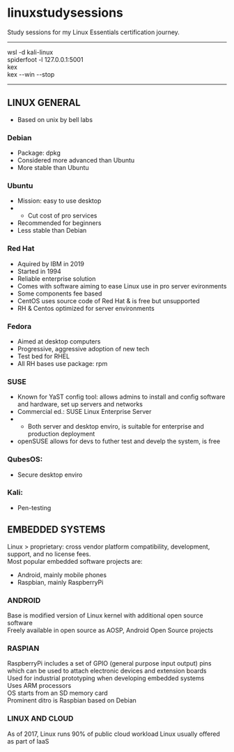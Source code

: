 # linuxstudysessions
Study sessions for my Linux Essentials certification journey.

---

wsl -d kali-linux  
spiderfoot -l 127.0.0.1:5001  
kex  
kex --win --stop

---

## LINUX GENERAL  
+ Based on unix by bell labs

### Debian  
+ Package: dpkg  
+ Considered more advanced than Ubuntu  
+ More stable than Ubuntu  

### Ubuntu  
+ Mission: easy to use desktop  
+ + Cut cost of pro services  
+ Recommended for beginners  
+ Less stable than Debian  

### Red Hat  
+ Aquired by IBM in 2019  
+ Started in 1994  
+ Reliable enterprise solution  
+ Comes with software aiming to ease Linux use in pro server evironments  
+ Some components fee based  
+ CentOS uses source code of Red Hat & is free but unsupported  
+ RH & Centos optimized for server environments  

### Fedora  
+ Aimed at desktop computers  
+ Progressive, aggressive adoption of new tech  
+ Test bed for RHEL  
+ All RH bases use package: rpm  

### SUSE
+ Known for YaST config tool: allows admins to install and config software and hardware, set up servers and networks
+ Commercial ed.: SUSE Linux Enterprise Server 
+ + Both server and desktop enviro, is suitable for enterprise and production deployment 
+ openSUSE allows for devs to futher test and develp the system, is free

### QubesOS:  
+ Secure desktop enviro

### Kali:  
+ Pen-testing 

## EMBEDDED SYSTEMS  

Linux > proprietary: cross vendor platform compatibility, development, support, and no license fees.  
Most popular embedded software projects are:  
+ Android, mainly mobile phones
+ Raspbian, mainly RaspberryPi

### ANDROID  
Base is modified version of Linux kernel with additional open source software  
Freely available in open source as AOSP, Android Open Source projects  

### RASPIAN  
RaspberryPi includes a set of GPIO (general purpose input output) pins which can be used to attach electronic devices and extension boards  
Used for industrial prototyping when developing embedded systems  
Uses ARM processors  
OS starts from an SD memory card  
Prominent ditro is Raspbian based on Debian  

### LINUX AND CLOUD  
As of 2017, Linux runs 90% of public cloud workload
Linux usually offered as part of IaaS 

